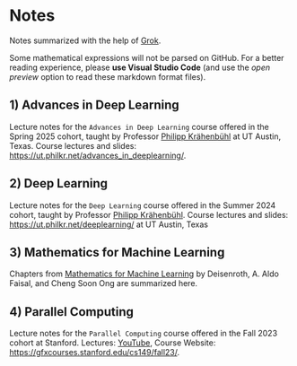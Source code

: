 # Notes
Notes summarized with the help of [Grok](https://chatgpt.com/). 

Some mathematical expressions will not be parsed on GitHub. For a better reading experience, please **use Visual Studio Code** (and use the *open preview* option to read these markdown format files). 

## 1) Advances in Deep Learning 
Lecture notes for the `Advances in Deep Learning` course offered in the Spring 2025 cohort, taught by Professor [Philipp Krähenbühl](https://www.philkr.net/) at UT Austin, Texas.
Course lectures and slides: https://ut.philkr.net/advances_in_deeplearning/.

## 2) Deep Learning
Lecture notes for the `Deep Learning` course offered in the Summer 2024 cohort, taught by Professor [Philipp Krähenbühl](https://www.philkr.net/).
Course lectures and slides: https://ut.philkr.net/deeplearning/ at UT Austin, Texas

## 3) Mathematics for Machine Learning
Chapters from [Mathematics for Machine Learning](https://mml-book.com) by Deisenroth, A. Aldo Faisal, and Cheng Soon Ong are summarized here.

## 4) Parallel Computing
Lecture notes for the `Parallel Computing` course offered in the Fall 2023 cohort at Stanford. Lectures: [YouTube](https://www.youtube.com/playlist?list=PLoROMvodv4rMp7MTFr4hQsDEcX7Bx6Odp), Course Website: https://gfxcourses.stanford.edu/cs149/fall23/.
